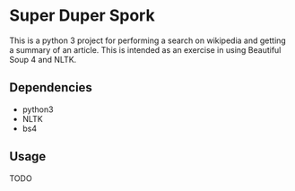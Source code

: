 # Super Duper Spork
This is a python 3 project for performing a search on wikipedia and getting
a summary of an article. This is intended as an exercise in using Beautiful
Soup 4 and NLTK.

## Dependencies
* python3
* NLTK
* bs4

## Usage
TODO
